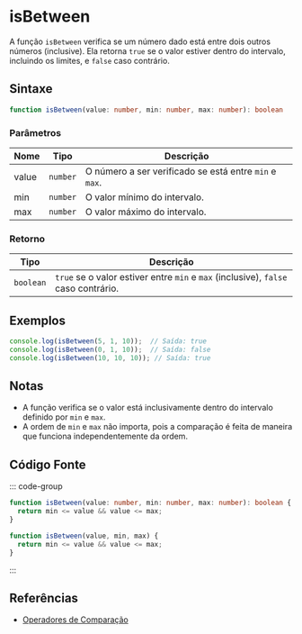 # isBetween

A função `isBetween` verifica se um número dado está entre dois outros números (inclusive). Ela retorna `true` se o valor estiver dentro do intervalo, incluindo os limites, e `false` caso contrário.

## Sintaxe

```typescript
function isBetween(value: number, min: number, max: number): boolean
```

### Parâmetros

| Nome  | Tipo     | Descrição                                          |
|-------|----------|----------------------------------------------------|
| value | `number` | O número a ser verificado se está entre `min` e `max`. |
| min   | `number` | O valor mínimo do intervalo.                       |
| max   | `number` | O valor máximo do intervalo.                       |

### Retorno

| Tipo    | Descrição                                       |
|---------|-------------------------------------------------|
| `boolean` | `true` se o valor estiver entre `min` e `max` (inclusive), `false` caso contrário. |

## Exemplos

```typescript
console.log(isBetween(5, 1, 10));  // Saída: true
console.log(isBetween(0, 1, 10));  // Saída: false
console.log(isBetween(10, 10, 10)); // Saída: true
```

## Notas

- A função verifica se o valor está inclusivamente dentro do intervalo definido por `min` e `max`.
- A ordem de `min` e `max` não importa, pois a comparação é feita de maneira que funciona independentemente da ordem.

## Código Fonte

::: code-group
```typescript
function isBetween(value: number, min: number, max: number): boolean {
  return min <= value && value <= max;
}
```

```javascript
function isBetween(value, min, max) {
  return min <= value && value <= max;
}
```
::: 

## Referências

- [Operadores de Comparação](https://developer.mozilla.org/pt-BR/docs/Web/JavaScript/Reference/Operators/Comparison)